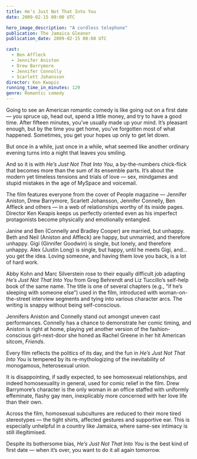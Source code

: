 ```yaml
---
title: Heʼs Just Not That Into You
date: 2009-02-15 00:00 UTC

hero_image_description: "A cordless telephone"
publication: The Jamaica Gleaner
publication_date: 2009-02-15 00:00 UTC

cast:
  - Ben Affleck
  - Jennifer Aniston
  - Drew Barrymore
  - Jennifer Connolly
  - Scarlett Johansson
director: Ken Kwapis
running_time_in_minutes: 129
genre: Romantic comedy
---
```


Going to see an American romantic comedy is like going out on a first date — you
spruce up, head out, spend a little money, and try to have a good time. After
fifteen minutes, you’ve usually made up your mind. It’s pleasant enough, but by
the time you get home, you’ve forgotten most of what happened. Sometimes, you
get your hopes up only to get let down.

But once in a while, just once in a while, what seemed like another ordinary
evening turns into a night that leaves you smiling.

And so it is with *He’s Just Not That Into You*, a by-the-numbers chick-flick
that becomes more than the sum of its ensemble parts. It’s about the modern yet
timeless tensions and trials of love — sex, mindgames and stupid mistakes in the
age of MySpace and voicemail.

The film features everyone from the cover of People magazine — Jennifer Aniston,
Drew Barrymore, Scarlett Johansson, Jennifer Connelly, Ben Affleck and others —
in a web of relationships worthy of its inside pages. Director Ken Kwapis keeps
us perfectly oriented even as his imperfect protagonists become physically and
emotionally entangled.

Janine and Ben (Connelly and Bradley Cooper) are married, but unhappy. Beth and
Neil (Aniston and Affleck) are happy, but unmarried, and therefore unhappy. Gigi
(Ginnifer Goodwin) is single, but lonely, and therefore unhappy. Alex (Justin
Long) is single, but happy, until he meets Gigi, and... you get the idea. Loving
someone, and having them love you back, is a lot of hard work.

Abby Kohn and Marc Silverstein rose to their equally difficult job adapting
*He’s Just Not That Into You* from Greg Behrendt and Liz Tuccillo’s self-help
book of the same name. The title is one of several chapters (e.g., “if he’s
sleeping with someone else”) used in the film, introduced with
woman-on-the-street interview segments and tying into various character arcs.
The writing is snappy without being self-conscious.

Jennifers Aniston and Connelly stand out amongst uneven cast performances.
Connelly has a chance to demonstrate her comic timing, and Aniston is right at
home, playing yet another version of the fashion-conscious girl-next-door she
honed as Rachel Greene in her hit American sitcom, *Friends*.

Every film reflects the politics of its day, and the fun in *He’s Just Not That
Into You* is tempered by its re-mythologizing of the inevitability of
monogamous, heterosexual union.

It is disappointing, if sadly expected, to see homosexual relationships, and
indeed homosexuality in general, used for comic relief in the film. Drew
Barrymore’s character is the only woman in an office staffed with uniformly
effeminate, flashy gay men, inexplicably more concerned with her love life than
their own.

Across the film, homosexual subcultures are reduced to their more tired
stereotypes — the tight shirts, affected gestures and supportive ear. This is
especially unhelpful in a country like Jamaica, where same-sex intimacy is still
illegitimised.

Despite its bothersome bias, *He’s Just Not That Into You* is the best kind of
first date — when it’s over, you want to do it all again tomorrow.
